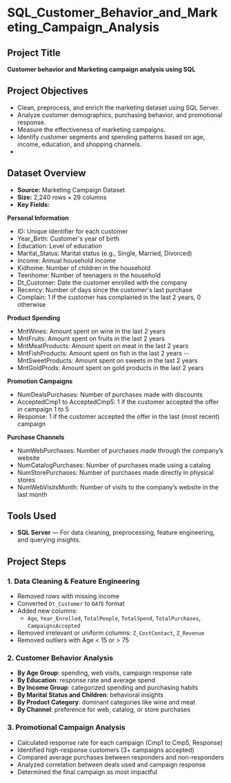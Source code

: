 # SQL_Customer_Behavior_and_Marketing_Campaign_Analysis

## Project Title
**Customer behavior and Marketing campaign analysis using SQL**

## Project Objectives
- Clean, preprocess, and enrich the marketing dataset using SQL Server.
- Analyze customer demographics, purchasing behavior, and promotional response.
- Measure the effectiveness of marketing campaigns.
- Identify customer segments and spending patterns based on age, income, education, and shopping channels.
- 
## Dataset Overview

- **Source:** Marketing Campaign Dataset
- **Size:** 2,240 rows × 29 columns
- **Key Fields:**

**Personal Information**
- ID: Unique identifier for each customer
- Year_Birth: Customer's year of birth
- Education: Level of education
- Marital_Status: Marital status (e.g., Single, Married, Divorced)
- Income: Annual household income
- Kidhome: Number of children in the household
- Teenhome: Number of teenagers in the household
- Dt_Customer: Date the customer enrolled with the company
- Recency: Number of days since the customer's last purchase
- Complain: 1 if the customer has complained in the last 2 years, 0 otherwise

**Product Spending**
- MntWines: Amount spent on wine in the last 2 years
- MntFruits: Amount spent on fruits in the last 2 years
- MntMeatProducts: Amount spent on meat in the last 2 years
- MntFishProducts: Amount spent on fish in the last 2 years
-- MntSweetProducts: Amount spent on sweets in the last 2 years
- MntGoldProds: Amount spent on gold products in the last 2 years

**Promotion Campaigns**
- NumDealsPurchases: Number of purchases made with discounts
- AcceptedCmp1 to AcceptedCmp5: 1 if the customer accepted the offer in campaign 1 to 5
- Response: 1 if the customer accepted the offer in the last (most recent) campaign

**Purchase Channels**
- NumWebPurchases: Number of purchases made through the company’s website
- NumCatalogPurchases: Number of purchases made using a catalog
- NumStorePurchases: Number of purchases made directly in physical stores
- NumWebVisitsMonth: Number of visits to the company’s website in the last month

## Tools Used
- **SQL Server** — For data cleaning, preprocessing, feature engineering, and querying insights.

## Project Steps

### 1. Data Cleaning & Feature Engineering

- Removed rows with missing income
- Converted `Dt_Customer` to `DATE` format
- Added new columns:
  - `Age`, `Year_Enrolled`, `TotalPeople`, `TotalSpend`, `TotalPurchases`, `CampaignsAccepted`
- Removed irrelevant or uniform columns: `Z_CostContact`, `Z_Revenue`
- Removed outliers with Age < 15 or > 75
  
### 2. Customer Behavior Analysis

- **By Age Group**: spending, web visits, campaign response rate
- **By Education**: response rate and average spend
- **By Income Group**: categorized spending and purchasing habits
- **By Marital Status and Children**: behavioral insights
- **By Product Category**: dominant categories like wine and meat
- **By Channel**: preference for web, catalog, or store purchases

### 3. Promotional Campaign Analysis
- Calculated response rate for each campaign (Cmp1 to Cmp5, Response)
- Identified high-response customers (3+ campaigns accepted)
- Compared average purchases between responders and non-responders
- Analyzed correlation between deals used and campaign response
- Determined the final campaign as most impactful
